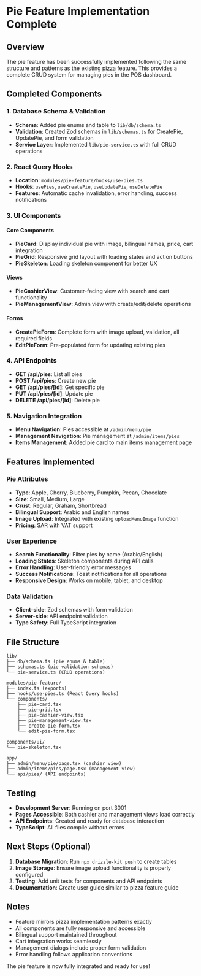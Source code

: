 # Pie Feature Implementation Complete

## Overview

The pie feature has been successfully implemented following the same structure and patterns as the existing pizza feature. This provides a complete CRUD system for managing pies in the POS dashboard.

## Completed Components

### 1. Database Schema & Validation

- **Schema**: Added pie enums and table to `lib/db/schema.ts`
- **Validation**: Created Zod schemas in `lib/schemas.ts` for CreatePie, UpdatePie, and form validation
- **Service Layer**: Implemented `lib/pie-service.ts` with full CRUD operations

### 2. React Query Hooks

- **Location**: `modules/pie-feature/hooks/use-pies.ts`
- **Hooks**: `usePies`, `useCreatePie`, `useUpdatePie`, `useDeletePie`
- **Features**: Automatic cache invalidation, error handling, success notifications

### 3. UI Components

#### Core Components

- **PieCard**: Display individual pie with image, bilingual names, price, cart integration
- **PieGrid**: Responsive grid layout with loading states and action buttons
- **PieSkeleton**: Loading skeleton component for better UX

#### Views

- **PieCashierView**: Customer-facing view with search and cart functionality
- **PieManagementView**: Admin view with create/edit/delete operations

#### Forms

- **CreatePieForm**: Complete form with image upload, validation, all required fields
- **EditPieForm**: Pre-populated form for updating existing pies

### 4. API Endpoints

- **GET /api/pies**: List all pies
- **POST /api/pies**: Create new pie
- **GET /api/pies/[id]**: Get specific pie
- **PUT /api/pies/[id]**: Update pie
- **DELETE /api/pies/[id]**: Delete pie

### 5. Navigation Integration

- **Menu Navigation**: Pies accessible at `/admin/menu/pie`
- **Management Navigation**: Pie management at `/admin/items/pies`
- **Items Management**: Added pie card to main items management page

## Features Implemented

### Pie Attributes

- **Type**: Apple, Cherry, Blueberry, Pumpkin, Pecan, Chocolate
- **Size**: Small, Medium, Large
- **Crust**: Regular, Graham, Shortbread
- **Bilingual Support**: Arabic and English names
- **Image Upload**: Integrated with existing `uploadMenuImage` function
- **Pricing**: SAR with VAT support

### User Experience

- **Search Functionality**: Filter pies by name (Arabic/English)
- **Loading States**: Skeleton components during API calls
- **Error Handling**: User-friendly error messages
- **Success Notifications**: Toast notifications for all operations
- **Responsive Design**: Works on mobile, tablet, and desktop

### Data Validation

- **Client-side**: Zod schemas with form validation
- **Server-side**: API endpoint validation
- **Type Safety**: Full TypeScript integration

## File Structure

```
lib/
├── db/schema.ts (pie enums & table)
├── schemas.ts (pie validation schemas)
└── pie-service.ts (CRUD operations)

modules/pie-feature/
├── index.ts (exports)
├── hooks/use-pies.ts (React Query hooks)
└── components/
    ├── pie-card.tsx
    ├── pie-grid.tsx
    ├── pie-cashier-view.tsx
    ├── pie-management-view.tsx
    ├── create-pie-form.tsx
    └── edit-pie-form.tsx

components/ui/
└── pie-skeleton.tsx

app/
├── admin/menu/pie/page.tsx (cashier view)
├── admin/items/pies/page.tsx (management view)
└── api/pies/ (API endpoints)
```

## Testing

- **Development Server**: Running on port 3001
- **Pages Accessible**: Both cashier and management views load correctly
- **API Endpoints**: Created and ready for database interaction
- **TypeScript**: All files compile without errors

## Next Steps (Optional)

1. **Database Migration**: Run `npx drizzle-kit push` to create tables
2. **Image Storage**: Ensure image upload functionality is properly configured
3. **Testing**: Add unit tests for components and API endpoints
4. **Documentation**: Create user guide similar to pizza feature guide

## Notes

- Feature mirrors pizza implementation patterns exactly
- All components are fully responsive and accessible
- Bilingual support maintained throughout
- Cart integration works seamlessly
- Management dialogs include proper form validation
- Error handling follows application conventions

The pie feature is now fully integrated and ready for use!
